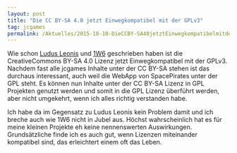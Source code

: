 ```yaml
---
layout: post
title: "Die CC BY-SA 4.0 jetzt Einwegkompatibel mit der GPLv3"
tag: jcgames
permalink: /Aktuelles/2015-10-10-DieCCBY-SA40jetztEinwegkompatibelmitderGPLv3
---
```


Wie schon [Ludus Leonis](http://ludus-leonis.com/blog/2015/10/09/schlechte-nachrichten-fur-creative-commons-autoren/) und [1W6](http://1w6.org/blog/drak/2015-10-08-cc-sa-ist-jetzt-kompatibel-zur-gpl) geschrieben haben ist die CreativeCommons BY-SA 4.0 Lizenz jetzt Einwegkompatibel mit der GPLv3. Nachdem fast alle jcgames Inhalte unter der CC BY-SA stehen ist das durchaus interessant, auch weil die WebApp von SpacePirates unter der GPL steht. Es können nun Inhalte unter der CC BY-SA Lizenz in GPL Projekten genutzt werden und somit in die GPL Lizenz überführt werden, aber nicht umgekehrt, wenn ich alles richtig verstanden habe.

Ich habe da im Gegensatz zu Ludus Leonis kein Problem damit und ich breche auch wie 1W6 nicht in Jubel aus. Höchst wahrscheinlich hat es für meine kleinen Projekte eh keine nennenswerten Auswirkungen. Grundsätzliche finde ich es auch gut, wenn Lizenzen miteinander kompatibel sind, das erleichtert einem oft das Leben.


